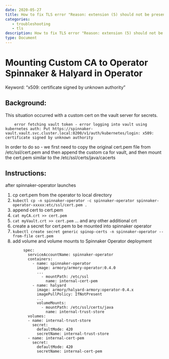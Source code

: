 ```yaml
---
date: 2020-05-27
title: How to fix TLS error "Reason: extension (5) should not be presented in certificate_request"
categories:
   - troubleshooting
   - tls
description: How to fix TLS error "Reason: extension (5) should not be presented in certificate_request"
type: Document
---
```



# Mounting Custom CA to Operator Spinnaker & Halyard in Operator

Keyword: “x509: certificate signed by unknown authority”

## Background: 

This situation occurred with a custom cert on the vault server for secrets. 

```
    error fetching vault token - error logging into vault using kubernetes auth: Put https://spinnaker-vault.vault.svc.cluster.local:8200/v1/auth/kubernetes/login: x509: certificate signed by unknown authority
```

In order to do so - we first need to copy the original cert.pem file from /etc/ssl/cert.pem and then append the custom ca for vault, and then mount the cert.pem similar to the /etc/ssl/certs/java/cacerts

## Instructions:
after spinnaker-operator launches

1. cp cert.pem from the operator to local directory
2. `kubectl cp -n spinnaker-operator -c spinnaker-operator spinnaker-operator-xxxxx:etc/ssl/cert.pem .`
3. append cert to cert.pem
4. `cat myCA.crt >> cert.pem`
5. `cat myVault.crt >> cert.pem` ... and any other additional crt
6. create a secret for cert.pem to be mounted into spinnaker operator
7. `kubectl create secret generic spinop-certs -n spinnaker-operator --from-file cert.pem`
8. add volume and volume mounts to Spinnaker Operator deployment

```
        spec:
          serviceAccountName: spinnaker-operator
          containers:
            - name: spinnaker-operator
              image: armory/armory-operator:0.4.0
              ...
                - mountPath: /etc/ssl
                  name: internal-cert-pem
            - name: halyard
              image: armory/halyard-armory:operator-0.4.x
              imagePullPolicy: IfNotPresent
              ...
              volumeMounts:
                - mountPath: /etc/ssl/certs/java
                  name: internal-trust-store
          volumes:
          - name: internal-trust-store
            secret:
              defaultMode: 420
              secretName: internal-trust-store
          - name: internal-cert-pem
            secret:
              defaultMode: 420
              secretName: internal-cert-pem
```